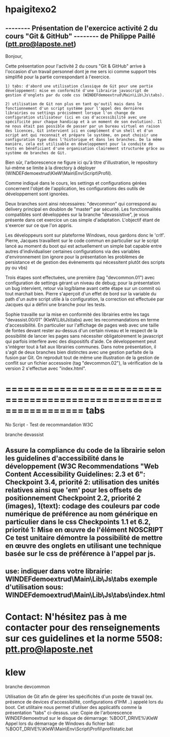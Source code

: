# hpaigitexo2

-------- Présentation de l'exercice activité 2 du cours "Git & GitHub" 
-------- de Philippe Paillé (ptt.pro@laposte.net)
-------------------------------------------------------------------------------------------
Bonjour,

Cette présentation pour l'activité 2 du cours "Git & GitHub" arrive à l'occasion d'un travail personnel dont je me sers ici comme support très simplifié pour la partie correspondant à l'exercice.

	1) tabs: d'abord une utilisation classique de Git pour une partie développement: mise en conformité d'une librairie javascript de gestion d'onglets par du code css (WINDEFdemoextrud\Main\Lib\Js\tabs).

	2) utilisation de Git non plus en tant qu'outil mais dans le fonctionnement d'un script système pour l'appel des dernières librairies ou settings précisément lorsque l'on change de configuration utilisateur (ici en cas d'accessibilité avec une spécificité pour chaque handicap et à un moment de son évolution). Il ne nous était pas possible de passer par un bureau virtuel en raison des licences, Git intervient ici en complément d'un shell et d'un script ant qui reconnait et prépare le système, on peut choisir une configuration type dans l'historique et dans les branches. De la même manière, cela est utilisable en développement pour la conduite de tests en bénéficiant d'une organisation clairement structurée grâce au système de branches de Git.

Bien sûr, l'arborescence ne figure ici qu'à titre d'illustration, le repository lui-même se limite à la directory à déployer (WINDEFdemoextrud\KleW\Main\Env\Script\Profil). 

Comme indiqué dans le cours, les settings et configurations gérées concernent l'objet de l'application, les configurations des outils de développement sont ignorées.

Deux branches sont ainsi nécessaires: "devcommon" qui correspond au delivery principal en doublon de "master" par sécurité. Les fonctionnalités compatibles sont développées sur la branche "devassistive", je vous présente dans cet exercice un cas simple d'adaptation. L'objectif étant de s'exercer sur ce que l'on appris.

Les développeurs sont sur plateforme Windows, nous gardons donc le 'crlf'. Pierre, Jacques travaillent sur le code commun en particulier sur le script lancé au moment du boot qui est actuellement un simple bat capable entre autres d'individualiser certaines configurations via des variables d'environnement (on ignore pour la présentation les problèmes de persistance et de gestion des évènements qui nécessitent plutôt des scripts py ou vbs)

Trois étapes sont effectuées, une première (tag "devcommon.01") avec configuration de settings gérant un niveau de debug; pour la présentation un bug intervient, retour via log/blame avant cette étape sur un commit où tout marchait bien. Pierre s'aperçoit d'un effet de bord sur la variable du path d'un autre script utile à la configuration, la correction est effectuée par Jacques qui a défini une branche pour les tests.

Sophie travaille sur la mise en conformité des librairies entre les tags "devassist.00/01" (KleW\Lib\Js\tabs) avec les recommandations en terme d'accessibilité. En particulier sur l'affichage de pages web avec une taille de fontes devant rester au-dessus d'un certain niveau et le respect de la possibilité de lancer les pages sans nécessiter obligatoirement le javascript qui parfois interfère avec des dispositifs d'aide. Ce développement peut s'intégrer tout à fait aux librairies communes. Dans notre présentation, il s'agit de deux branches bien distinctes avec une gestion parfaite de la fusion par Git. On reproduit tout de même une illustration de la gestion de conflit sur un fichier accessoire (tag "devcommon.02"), la vérification de la version 2 s'effectue avec "index.html".

=================================================================
tabs
====
No Script - Test de recommandation W3C

branche devassist

Assure la compliance du code de la librairie selon les guidelines d'accessibilité dans le développement (W3C Recommendations "Web Content Accessibility Guidelines: 2.3 et 6":
	Checkpoint 3.4, priorité 2:
		utilisation des unités relatives ainsi que 'em' pour les offsets de positionnement
	Checkpoint 2.2, priorité 2 (images), 1(text):
		codage des couleurs par code numérique de préférence au nom générique en particulier dans le css
	Checkpoints 1.1 et 6.2, priorité 1:
		Mise en œuvre de l'élément NOSCRIPT
Ce test unitaire démontre la possibilité de mettre en œuvre des onglets en utilisant une technique basée sur le css de préférence à l'appel par js.  
----
use:
	indiquer dans votre librairie:
		WINDEFdemoextrud\Main\Lib\Js\tabs
	exemple d'utilisation sous:
		WINDEFdemoextrud\Main\Lib\Js\tabs\index.html
----
Contact:
N'hésitez pas à me contacter pour des renseignements sur ces guidelines et la norme 5508:
ptt.pro@laposte.net
==================================================================
klew
====
branche devcommon

Utilisation de Git afin de gérer les spécificités d'un poste de travail (ex. présence de devices d'accessibilité, configurations d'IHM ..) appelé lors du boot. Cet utilitaire nous permet d'utilser des applicatifs comme la présentation "tabs" ci-dessus.
use:
Copie de l'arborescence WINDEFdemoextrud sur le disque de démarrage:
%BOOT_DRIVE%\KleW
Appel lors du démarrage de Windows du fichier bat:
%BOOT_DRIVE%\KleW\Main\Env\Script\Profil\profilstatic.bat




